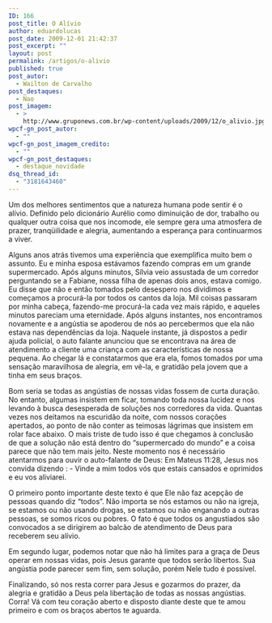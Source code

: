 ```yaml
---
ID: 166
post_title: O Alívio
author: eduardolucas
post_date: 2009-12-01 21:42:37
post_excerpt: ""
layout: post
permalink: /artigos/o-alivio
published: true
post_autor:
  - Wailton de Carvalho
post_destaques:
  - Nao
post_imagem:
  - >
    http://www.gruponews.com.br/wp-content/uploads/2009/12/o_alivio.jpg
wpcf-gn_post_autor:
  - ""
wpcf-gn_post_imagem_credito:
  - ""
wpcf-gn_post_destaques:
  - destaque_novidade
dsq_thread_id:
  - "3181643460"
---
```

Um dos melhores sentimentos que a natureza humana pode sentir é o alívio. Definido pelo dicionário Aurélio como diminuição de dor, trabalho ou qualquer outra coisa que nos incomode, ele sempre gera uma atmosfera de prazer, tranqüilidade e alegria, aumentando a esperança para continuarmos a viver.

Alguns anos atrás tivemos uma experiência que exemplifica muito bem o assunto. Eu e minha esposa estávamos fazendo compras em um grande supermercado. Após alguns minutos, Sílvia veio assustada de um corredor perguntando se a Fabiane, nossa filha de apenas dois anos, estava comigo. Eu disse que não e então tomados pelo desespero nos dividimos e começamos a procurá-la por todos os cantos da loja. Mil coisas passaram por minha cabeça, fazendo-me procurá-la cada vez mais rápido, e aqueles minutos pareciam uma eternidade. Após alguns instantes, nos encontramos novamente e a angústia se apoderou de nós ao percebermos que ela não estava nas dependências da loja. Naquele instante, já dispostos a pedir ajuda policial, o auto falante anunciou que se encontrava na área de atendimento a cliente uma criança com as características de nossa pequena. Ao chegar lá e constatarmos que era ela, fomos tomados por uma sensação maravilhosa de alegria, em vê-la, e gratidão pela jovem que a tinha em seus braços.

Bom seria se todas as angústias de nossas vidas fossem de curta duração. No entanto, algumas insistem em ficar, tomando toda nossa lucidez e nos levando à busca desesperada de soluções nos corredores da vida. Quantas vezes nos deitamos na escuridão da noite, com nossos corações apertados, ao ponto de não conter as teimosas lágrimas que insistem em rolar face abaixo. O mais triste de tudo isso é que chegamos à conclusão de que a solução não está dentro do “supermercado do mundo” e a coisa parece que não tem mais jeito. Neste momento nos é necessário atentarmos para ouvir o auto-falante de Deus: Em Mateus 11:28, Jesus nos convida dizendo : - Vinde a mim todos vós que estais cansados e oprimidos e eu vos aliviarei.

O primeiro ponto importante deste texto é que Ele não faz acepção de pessoas quando diz “todos”. Não importa se nós estamos ou não na igreja, se estamos ou não usando drogas, se estamos ou não enganando a outras pessoas, se somos ricos ou pobres. O fato é que todos os angustiados são convocados a se dirigirem ao balcão de atendimento de Deus para receberem seu alívio.

Em segundo lugar, podemos notar que não há limites para a graça de Deus operar em nossas vidas, pois Jesus garante que todos serão libertos. Sua angústia pode parecer sem fim, sem solução, porém Nele tudo é possível.

Finalizando, só nos resta correr para Jesus e gozarmos do prazer, da alegria e gratidão a Deus pela libertação de todas as nossas angústias. Corra! Vá com teu coração aberto e disposto diante deste que te amou primeiro e com os braços abertos te aguarda.
